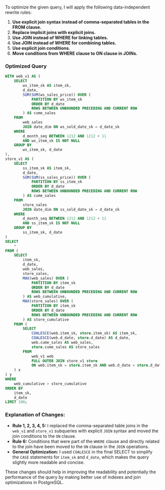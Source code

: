 To optimize the given query, I will apply the following data-independent rewrite rules:

1. **Use explicit join syntax instead of comma-separated tables in the FROM clause.**
2. **Replace implicit joins with explicit joins.**
3. **Use JOIN instead of WHERE for linking tables.**
4. **Use JOIN instead of WHERE for combining tables.**
5. **Use explicit join conditions.**
6. **Move conditions from WHERE clause to ON clause in JOINs.**

### Optimized Query

```sql
WITH web_v1 AS (
    SELECT 
        ws_item_sk AS item_sk, 
        d_date, 
        SUM(SUM(ws_sales_price)) OVER (
            PARTITION BY ws_item_sk 
            ORDER BY d_date 
            ROWS BETWEEN UNBOUNDED PRECEDING AND CURRENT ROW
        ) AS cume_sales 
    FROM 
        web_sales 
        JOIN date_dim ON ws_sold_date_sk = d_date_sk
    WHERE 
        d_month_seq BETWEEN 1212 AND 1212 + 11 
        AND ws_item_sk IS NOT NULL 
    GROUP BY 
        ws_item_sk, d_date
), 
store_v1 AS (
    SELECT 
        ss_item_sk AS item_sk, 
        d_date, 
        SUM(SUM(ss_sales_price)) OVER (
            PARTITION BY ss_item_sk 
            ORDER BY d_date 
            ROWS BETWEEN UNBOUNDED PRECEDING AND CURRENT ROW
        ) AS cume_sales 
    FROM 
        store_sales 
        JOIN date_dim ON ss_sold_date_sk = d_date_sk
    WHERE 
        d_month_seq BETWEEN 1212 AND 1212 + 11 
        AND ss_item_sk IS NOT NULL 
    GROUP BY 
        ss_item_sk, d_date
)
SELECT 
    * 
FROM (
    SELECT 
        item_sk,
        d_date,
        web_sales,
        store_sales,
        MAX(web_sales) OVER (
            PARTITION BY item_sk 
            ORDER BY d_date 
            ROWS BETWEEN UNBOUNDED PRECEDING AND CURRENT ROW
        ) AS web_cumulative,
        MAX(store_sales) OVER (
            PARTITION BY item_sk 
            ORDER BY d_date 
            ROWS BETWEEN UNBOUNDED PRECEDING AND CURRENT ROW
        ) AS store_cumulative
    FROM (
        SELECT 
            COALESCE(web.item_sk, store.item_sk) AS item_sk,
            COALESCE(web.d_date, store.d_date) AS d_date,
            web.cume_sales AS web_sales,
            store.cume_sales AS store_sales
        FROM 
            web_v1 web 
            FULL OUTER JOIN store_v1 store 
            ON web.item_sk = store.item_sk AND web.d_date = store.d_date
    ) x
) y
WHERE 
    web_cumulative > store_cumulative 
ORDER BY 
    item_sk, 
    d_date 
LIMIT 100;
```

### Explanation of Changes:
- **Rule 1, 2, 3, 4, 5:** I replaced the comma-separated table joins in the `web_v1` and `store_v1` subqueries with explicit `JOIN` syntax and moved the join conditions to the `ON` clause.
- **Rule 6:** Conditions that were part of the `WHERE` clause and directly related to the join have been moved to the `ON` clause in the `JOIN` operations.
- **General Optimization:** I used `COALESCE` in the final SELECT to simplify the `CASE` statements for `item_sk` and `d_date`, which makes the query slightly more readable and concise.

These changes should help in improving the readability and potentially the performance of the query by making better use of indexes and join optimizations in PostgreSQL.